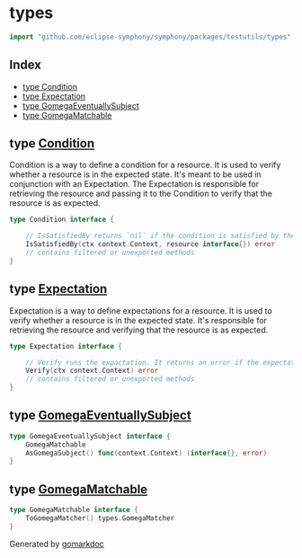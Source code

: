 <!-- Code generated by gomarkdoc. DO NOT EDIT -->

# types

```go
import "github.com/eclipse-symphony/symphony/packages/testutils/types"
```

## Index

- [type Condition](<#Condition>)
- [type Expectation](<#Expectation>)
- [type GomegaEventuallySubject](<#GomegaEventuallySubject>)
- [type GomegaMatchable](<#GomegaMatchable>)


<a name="Condition"></a>
## type [Condition](<https://github.com/eclipse-symphony/symphony/blob/main/packages/testutils/types/types.go#L26-L30>)

Condition is a way to define a condition for a resource. It is used to verify whether a resource is in the expected state. It's meant to be used in conjunction with an Expectation. The Expectation is responsible for retrieving the resource and passing it to the Condition to verify that the resource is as expected.

```go
type Condition interface {

    // IsSatisfiedBy returns `nil` if the condition is satisfied by the given resource.
    IsSatisfiedBy(ctx context.Context, resource interface{}) error
    // contains filtered or unexported methods
}
```

<a name="Expectation"></a>
## type [Expectation](<https://github.com/eclipse-symphony/symphony/blob/main/packages/testutils/types/types.go#L17-L21>)

Expectation is a way to define expectations for a resource. It is used to verify whether a resource is in the expected state. It's responsible for retrieving the resource and verifying that the resource is as expected.

```go
type Expectation interface {

    // Verify runs the expactation. It returns an error if the expectation is not met.
    Verify(ctx context.Context) error
    // contains filtered or unexported methods
}
```

<a name="GomegaEventuallySubject"></a>
## type [GomegaEventuallySubject](<https://github.com/eclipse-symphony/symphony/blob/main/packages/testutils/types/types.go#L35-L38>)



```go
type GomegaEventuallySubject interface {
    GomegaMatchable
    AsGomegaSubject() func(context.Context) (interface{}, error)
}
```

<a name="GomegaMatchable"></a>
## type [GomegaMatchable](<https://github.com/eclipse-symphony/symphony/blob/main/packages/testutils/types/types.go#L32-L34>)



```go
type GomegaMatchable interface {
    ToGomegaMatcher() types.GomegaMatcher
}
```

Generated by [gomarkdoc](<https://github.com/princjef/gomarkdoc>)
